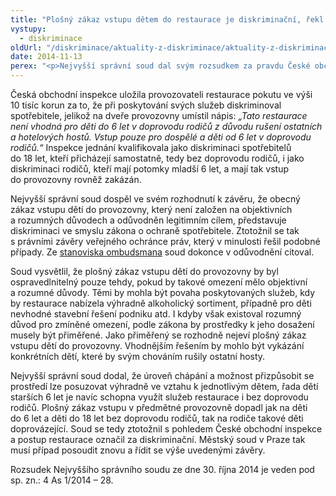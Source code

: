```yaml
---
title: "Plošný zákaz vstupu dětem do restaurace je diskriminační, řekl Nejvyšší správní soud"
vystupy:
  - diskriminace
oldUrl: "/diskriminace/aktuality-z-diskriminace/aktuality-z-diskriminace-2014/plosny-zakaz-vstupu-detem-do-restaurace-je-diskriminacni-rekl-nejvyssi-spravni-soud/"
date: 2014-11-13
perex: "<p>Nejvyšší správní soud dal svým rozsudkem za pravdu České obchodní inspekci, která uložila provozovateli restaurace pokutu za to, že zakazoval vstup do svého zařízení dětem.</p>"
---
```


<!-- imported from the old website -->

<p class="align-blok">Česká obchodní inspekce uložila provozovateli restaurace pokutu ve výši 10 tisíc korun za to, že při poskytování svých služeb diskriminoval spotřebitele, jelikož na dveře provozovny umístil nápis: <em>„Tato restaurace není vhodná pro děti do 6 let v doprovodu rodičů z důvodu rušení ostatních a hotelových hostů. Vstup pouze pro dospělé a děti od 6 let v doprovodu rodičů.“</em> Inspekce jednání kvalifikovala jako diskriminaci spotřebitelů do 18 let, kteří přicházejí samostatně, tedy bez doprovodu rodičů, i jako diskriminaci rodičů, kteří mají potomky mladší 6 let, a mají tak vstup do provozovny rovněž zakázán.</p><p class="align-blok">Nejvyšší správní soud dospěl ve svém rozhodnutí k závěru, že obecný zákaz vstupu dětí do provozovny, který není založen na objektivních a rozumných důvodech a odůvodněn legitimním cílem, představuje diskriminaci ve smyslu zákona o ochraně spotřebitele. Ztotožnil se tak s právními závěry veřejného ochránce práv, který v minulosti řešil podobné případy. Ze <a href="/uploads-import/DISKRIMINACE/Kauzy/zbozi_a_sluzby/Zamezeni_vstupu_do_prodejny_detem_mladsim_12_let_.pdf">stanoviska ombudsmana</a> soud dokonce v odůvodnění citoval.</p><p class="align-blok">Soud vysvětlil, že plošný zákaz vstupu dětí do provozovny by byl ospravedlnitelný pouze tehdy, pokud by takové omezení mělo objektivní a rozumné důvody. Těmi by mohla být povaha poskytovaných služeb, kdy by restaurace nabízela výhradně alkoholický sortiment, případně pro děti nevhodné stavební řešení podniku atd. I kdyby však existoval rozumný důvod pro zmíněné omezení, podle zákona by prostředky k jeho dosažení musely být přiměřené. Jako přiměřený se rozhodně nejeví plošný zákaz vstupu dětí do provozovny. Vhodnějším řešením by mohlo být vykázání konkrétních dětí, které by svým chováním rušily ostatní hosty. </p><p class="align-blok">Nejvyšší správní soud dodal, že úroveň chápání a možnost přizpůsobit se prostředí lze posuzovat výhradně ve vztahu k jednotlivým dětem, řada dětí starších 6 let je navíc schopna využít služeb restaurace i bez doprovodu rodičů. Plošný zákaz vstupu v předmětné provozovně dopadl jak na děti do 6 let a děti do 18 let bez doprovodu rodičů, tak na rodiče takové děti doprovázející. Soud se tedy ztotožnil s pohledem České obchodní inspekce a postup restaurace označil za diskriminační. Městský soud v Praze tak musí případ posoudit znovu a řídit se výše uvedenými závěry.</p><p class="align-blok">Rozsudek Nejvyššího správního soudu ze dne 30. října 2014 je veden pod sp. zn.: 4 As 1/2014 – 28.</p>
